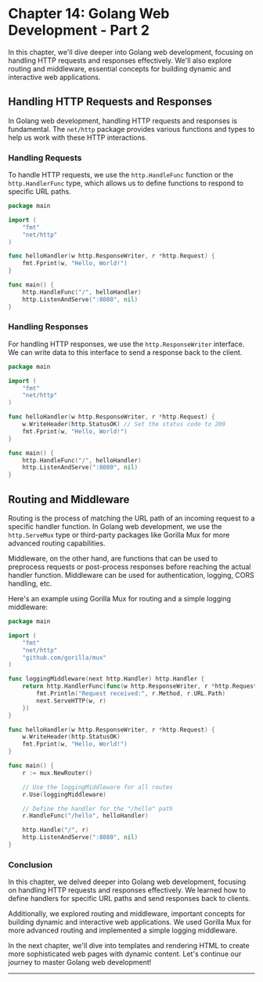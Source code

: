 # Chapter 14: Golang Web Development - Part 2

In this chapter, we'll dive deeper into Golang web development, focusing on handling HTTP requests and responses effectively. We'll also explore routing and middleware, essential concepts for building dynamic and interactive web applications.

## Handling HTTP Requests and Responses

In Golang web development, handling HTTP requests and responses is fundamental. The `net/http` package provides various functions and types to help us work with these HTTP interactions.

### Handling Requests

To handle HTTP requests, we use the `http.HandleFunc` function or the `http.HandlerFunc` type, which allows us to define functions to respond to specific URL paths.

```go
package main

import (
    "fmt"
    "net/http"
)

func helloHandler(w http.ResponseWriter, r *http.Request) {
    fmt.Fprint(w, "Hello, World!")
}

func main() {
    http.HandleFunc("/", helloHandler)
    http.ListenAndServe(":8080", nil)
}
```

### Handling Responses

For handling HTTP responses, we use the `http.ResponseWriter` interface. We can write data to this interface to send a response back to the client.

```go
package main

import (
    "fmt"
    "net/http"
)

func helloHandler(w http.ResponseWriter, r *http.Request) {
    w.WriteHeader(http.StatusOK) // Set the status code to 200
    fmt.Fprint(w, "Hello, World!")
}

func main() {
    http.HandleFunc("/", helloHandler)
    http.ListenAndServe(":8080", nil)
}
```

## Routing and Middleware

Routing is the process of matching the URL path of an incoming request to a specific handler function. In Golang web development, we use the `http.ServeMux` type or third-party packages like Gorilla Mux for more advanced routing capabilities.

Middleware, on the other hand, are functions that can be used to preprocess requests or post-process responses before reaching the actual handler function. Middleware can be used for authentication, logging, CORS handling, etc.

Here's an example using Gorilla Mux for routing and a simple logging middleware:

```go
package main

import (
    "fmt"
    "net/http"
    "github.com/gorilla/mux"
)

func loggingMiddleware(next http.Handler) http.Handler {
    return http.HandlerFunc(func(w http.ResponseWriter, r *http.Request) {
        fmt.Println("Request received:", r.Method, r.URL.Path)
        next.ServeHTTP(w, r)
    })
}

func helloHandler(w http.ResponseWriter, r *http.Request) {
    w.WriteHeader(http.StatusOK)
    fmt.Fprint(w, "Hello, World!")
}

func main() {
    r := mux.NewRouter()

    // Use the loggingMiddleware for all routes
    r.Use(loggingMiddleware)

    // Define the handler for the "/hello" path
    r.HandleFunc("/hello", helloHandler)

    http.Handle("/", r)
    http.ListenAndServe(":8080", nil)
}
```

### Conclusion

In this chapter, we delved deeper into Golang web development, focusing on handling HTTP requests and responses effectively. We learned how to define handlers for specific URL paths and send responses back to clients.

Additionally, we explored routing and middleware, important concepts for building dynamic and interactive web applications. We used Gorilla Mux for more advanced routing and implemented a simple logging middleware.

In the next chapter, we'll dive into templates and rendering HTML to create more sophisticated web pages with dynamic content. Let's continue our journey to master Golang web development!

---